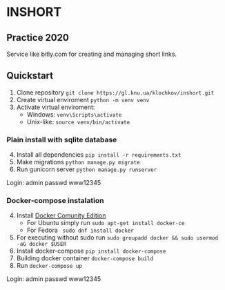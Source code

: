 # INSHORT

## Practice 2020
Service like bitly.com for creating and managing short links.

## Quickstart
1. Clone repository `git clone https://gl.knu.ua/klochkov/inshort.git`
2. Create virtual enviroment `python -m venv venv`
3. Activate virtual enviroment:
    * Windows: `venv\Scripts\activate`
    * Unix-like: `source venv/bin/activate` 

### Plain install with sqlite database
4. Install all dependencies `pip install -r requirements.txt`
5. Make migrations `python manage.py migrate`
6. Run gunicorn server `python manage.py runserver`

Login: admin passwd www12345 

### Docker-compose instalation
4. Install [Docker Comunity Edition](https://docs.docker.com/)
    * For Ubuntu simply run `sudo apt-get install docker-ce`
    * For Fedora ` sudo dnf install docker`
5. For executing without sudo run `sudo groupadd docker && sudo usermod -aG docker $USER`
6. Install docker-compose `pip install docker-compose`
7. Building docker container `docker-compose build`
8. Run `docker-compose up`

Login: admin passwd www12345 

